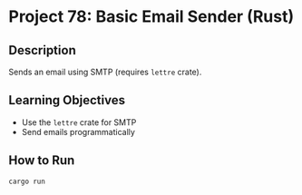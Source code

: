 # Project 78: Basic Email Sender (Rust)

## Description
Sends an email using SMTP (requires `lettre` crate).

## Learning Objectives
- Use the `lettre` crate for SMTP
- Send emails programmatically

## How to Run
```
cargo run
```
